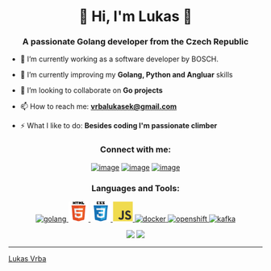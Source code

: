 <h1 align="center">👋 Hi, I'm Lukas 👋</h1>
<h3 align="center">A passionate Golang developer from the Czech Republic</h3>

- 🔭 I’m currently working as a software developer by BOSCH.

- 🌱 I’m currently improving my **Golang, Python and Angluar** skills

- 👯 I’m looking to collaborate on **Go projects**

- 📫 How to reach me: **vrbalukasek@gmail.com**

- ⚡ What I like to do: **Besides coding I'm passionate climber**

<h3 align="center">Connect with me:</h3>
<div align="center">

[![image](https://img.shields.io/badge/LinkedIn-0077B5?style=for-the-badge&logo=linkedin&logoColor=white)](https://cz.linkedin.com/in/lukáš-vrba-00026512a)
[![image](https://img.shields.io/badge/Instagram-E4405F?style=for-the-badge&logo=instagram&logoColor=white)](https://www.instagram.com/vrba_lu/)
[![image](https://img.shields.io/badge/Gmail-D14836?style=for-the-badge&logo=gmail&logoColor=white)](mailto:vrbalukasek@gmail.com)
  
</div>

<h3 align="center">Languages and Tools:</h3>

<p align="center"> 
  <a href="https://www.golang.org" target="_blank"> 
    <img src="https://golang.org/lib/godoc/images/go-logo-blue.svg" alt="golang" width="40" height="40"/> 
  </a> 
  <a href="https://www.w3.org/html/" target="_blank"> 
    <img src="https://raw.githubusercontent.com/devicons/devicon/master/icons/html5/html5-original-wordmark.svg" alt="html5" width="40" height="40"/> 
  </a>
  <a href="https://www.w3schools.com/css/" target="_blank"> 
    <img src="https://raw.githubusercontent.com/devicons/devicon/master/icons/css3/css3-original-wordmark.svg" alt="css3" width="40" height="40"/> 
  </a> 
  <a href="https://developer.mozilla.org/en-US/docs/Web/JavaScript" target="_blank"> 
    <img src="https://raw.githubusercontent.com/devicons/devicon/master/icons/javascript/javascript-original.svg" alt="javascript" width="40" height="40"/> 
  </a> 
  <a href="https://www.docker.com/" target="_blank"> 
    <img src="https://www.docker.com/sites/default/files/social/docker_facebook_share.png" alt="docker" width="40" height="40"/> 
  </a> 
   <a href="https://www.redhat.com/en/technologies/cloud-computing/openshift" target="_blank"> 
    <img src="https://upload.wikimedia.org/wikipedia/commons/thumb/3/3a/OpenShift-LogoType.svg/1200px-OpenShift-LogoType.svg.png" alt="openshift" width="40" height="40"/> 
  </a> 
  <a href="https://kafka.apache.org/" target="_blank"> 
    <img src="https://rubix.nl/wp-content/uploads/2016/09/kafka-logo-wide.png" alt="kafka" width="40" height="40"/> 
  </a> 
  
  
</p>

<p align= "center">
  <img height= "150" src="https://github-readme-stats.vercel.app/api?username=vrbalu&theme=react&show_icons=true&include_all_commits=true" />
  <img height= "150" src="https://github-readme-stats.vercel.app/api/top-langs/?username=vrbalu&theme=react&layout=compact" />
</p>

------

[Lukas Vrba](https://github.com/vrbalu)
